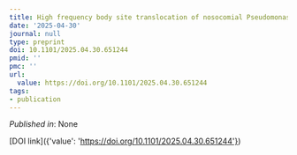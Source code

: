 ```yaml
---
title: High frequency body site translocation of nosocomial Pseudomonas aeruginosa
date: '2025-04-30'
journal: null
type: preprint
doi: 10.1101/2025.04.30.651244
pmid: ''
pmc: ''
url:
  value: https://doi.org/10.1101/2025.04.30.651244
tags:
- publication
---
```


*Published in*: None

[DOI link]({'value': 'https://doi.org/10.1101/2025.04.30.651244'})


